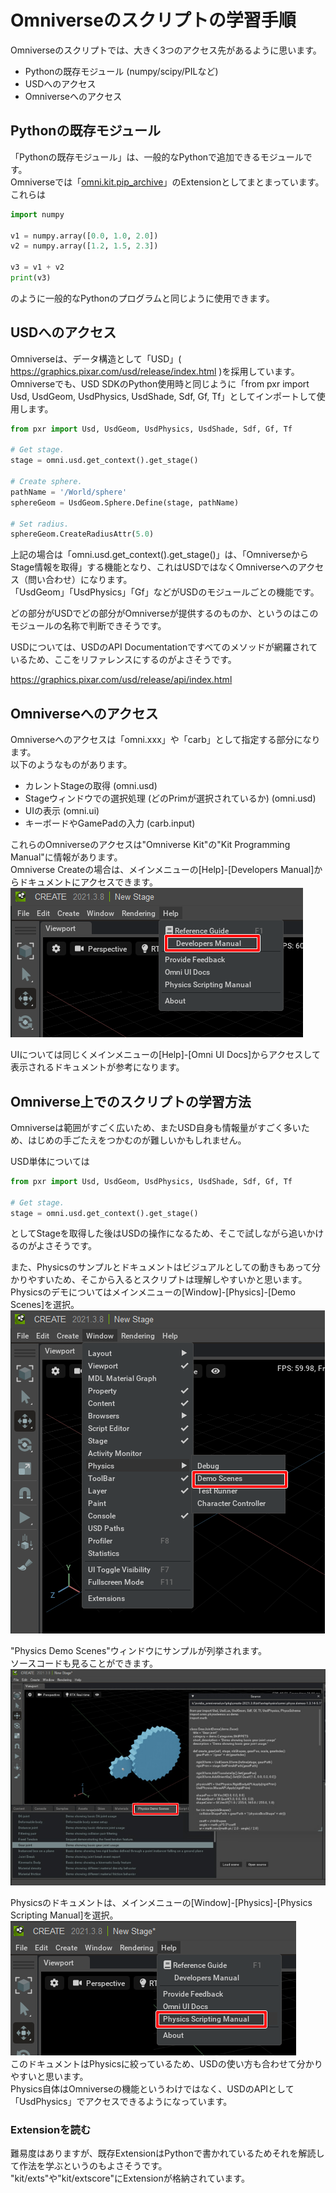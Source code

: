 # Omniverseのスクリプトの学習手順

Omniverseのスクリプトでは、大きく3つのアクセス先があるように思います。      

* Pythonの既存モジュール (numpy/scipy/PILなど)
* USDへのアクセス
* Omniverseへのアクセス

## Pythonの既存モジュール

「Pythonの既存モジュール」は、一般的なPythonで追加できるモジュールです。      
Omniverseでは「[omni.kit.pip_archive](../pip_archive/readme.md)」のExtensionとしてまとまっています。     
これらは
```python
import numpy

v1 = numpy.array([0.0, 1.0, 2.0])
v2 = numpy.array([1.2, 1.5, 2.3])

v3 = v1 + v2
print(v3)
```
のように一般的なPythonのプログラムと同じように使用できます。    

## USDへのアクセス

Omniverseは、データ構造として「USD」( https://graphics.pixar.com/usd/release/index.html )を採用しています。      
Omniverseでも、USD SDKのPython使用時と同じように「from pxr import Usd, UsdGeom, UsdPhysics, UsdShade, Sdf, Gf, Tf」としてインポートして使用します。    

```python
from pxr import Usd, UsdGeom, UsdPhysics, UsdShade, Sdf, Gf, Tf

# Get stage.
stage = omni.usd.get_context().get_stage()

# Create sphere.
pathName = '/World/sphere'
sphereGeom = UsdGeom.Sphere.Define(stage, pathName)

# Set radius.
sphereGeom.CreateRadiusAttr(5.0)
```

上記の場合は「omni.usd.get_context().get_stage()」は、「OmniverseからStage情報を取得」する機能となり、これはUSDではなくOmniverseへのアクセス（問い合わせ）になります。     
「UsdGeom」「UsdPhysics」「Gf」などがUSDのモジュールごとの機能です。     

どの部分がUSDでどの部分がOmniverseが提供するのものか、というのはこのモジュールの名称で判断できそうです。      

USDについては、USDのAPI Documentationですべてのメソッドが網羅されているため、ここをリファレンスにするのがよさそうです。

https://graphics.pixar.com/usd/release/api/index.html

## Omniverseへのアクセス

Omniverseへのアクセスは「omni.xxx」や「carb」として指定する部分になります。     
以下のようなものがあります。     

* カレントStageの取得 (omni.usd)
* Stageウィンドウでの選択処理 (どのPrimが選択されているか) (omni.usd)
* UIの表示 (omni.ui)
* キーボードやGamePadの入力 (carb.input)

これらのOmniverseのアクセスは"Omniverse Kit"の"Kit Programming Manual"に情報があります。    
Omniverse Createの場合は、メインメニューの[Help]-[Developers Manual]からドキュメントにアクセスできます。    
![knowledge_dev_info_01.png](./images/knowledge_dev_info_01.png)    

UIについては同じくメインメニューの[Help]-[Omni UI Docs]からアクセスして表示されるドキュメントが参考になります。     

## Omniverse上でのスクリプトの学習方法

Omniverseは範囲がすごく広いため、またUSD自身も情報量がすごく多いため、はじめの手ごたえをつかむのが難しいかもしれません。      

USD単体については
```python
from pxr import Usd, UsdGeom, UsdPhysics, UsdShade, Sdf, Gf, Tf

# Get stage.
stage = omni.usd.get_context().get_stage()
```
としてStageを取得した後はUSDの操作になるため、そこで試しながら追いかけるのがよさそうです。     

また、Physicsのサンプルとドキュメントはビジュアルとしての動きもあって分かりやすいため、そこから入るとスクリプトは理解しやすいかと思います。      
Physicsのデモについてはメインメニューの[Window]-[Physics]-[Demo Scenes]を選択。      
![knowledge_dev_info_02.png](./images/knowledge_dev_info_02.png)    

"Physics Demo Scenes"ウィンドウにサンプルが列挙されます。     
ソースコードも見ることができます。      
![knowledge_dev_info_03.jpg](./images/knowledge_dev_info_03.jpg)    

Physicsのドキュメントは、メインメニューの[Window]-[Physics]-[Physics Scripting Manual]を選択。      
![knowledge_dev_info_04.png](./images/knowledge_dev_info_04.png)    
このドキュメントはPhysicsに絞っているため、USDの使い方も合わせて分かりやすいと思います。     
Physics自体はOmniverseの機能というわけではなく、USDのAPIとして「UsdPhysics」でアクセスできるようになっています。     

### Extensionを読む

難易度はありますが、既存ExtensionはPythonで書かれているためそれを解読して作法を学ぶというのもよさそうです。     
"kit/exts"や"kit/extscore"にExtensionが格納されています。      


